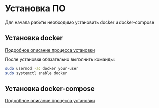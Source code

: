 # Установка ПО

Для начала работы необходимо установить docker и docker-compose

## Установка docker
[Подробное описание процесса установки](https://docs.docker.com/install/)

После установки обязательно выполнить команды:
```bash
sudo usermod -aG docker your-user
sudo systemctl enable docker
```

## Установка docker-compose
[Подробное описание процесса установки](https://docs.docker.com/compose/install/)
